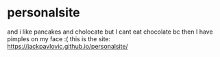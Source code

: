 # personalsite
and i like pancakes and cholocate but I cant eat chocolate bc then I have pimples on my face :(
this is the site:
https://jackpavlovic.github.io/personalsite/
